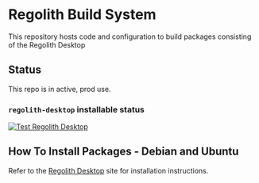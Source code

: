 # Regolith Build System

This repository hosts code and configuration to build packages consisting of
the Regolith Desktop

## Status

This repo is in active, prod use.

### `regolith-desktop` installable status

[![Test Regolith Desktop](https://github.com/regolith-linux/voulage/actions/workflows/test-desktop-installable2.yml/badge.svg)](https://github.com/regolith-linux/voulage/actions/workflows/test-desktop-installable2.yml)

## How To Install Packages - Debian and Ubuntu

Refer to the [Regolith Desktop] site for installation instructions.

[Regolith Desktop]: https://regolith-desktop.com
